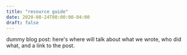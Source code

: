 ```yaml
---
title: "resource guide"
date: 2020-08-24T00:00:00-04:00
draft: false
---
```

dummy blog post: here's where will talk about what we wrote, who did what, and a link to the post.
